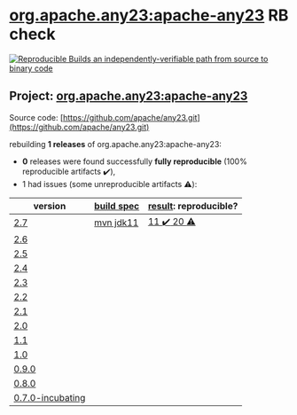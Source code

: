 [org.apache.any23:apache-any23](https://search.maven.org/artifact/org.apache.any23/apache-any23/) RB check
=======

[![Reproducible Builds](https://reproducible-builds.org/images/logos/rb.svg) an independently-verifiable path from source to binary code](https://reproducible-builds.org/)

## Project: [org.apache.any23:apache-any23](https://search.maven.org/artifact/org.apache.any23/apache-any23/)

Source code: [https://github.com/apache/any23.git](https://github.com/apache/any23.git)

rebuilding **1 releases** of org.apache.any23:apache-any23:
- **0** releases were found successfully **fully reproducible** (100% reproducible artifacts :heavy_check_mark:),
- 1 had issues (some unreproducible artifacts :warning:):

| version | [build spec](BUILDSPEC.md) | [result](https://reproducible-builds.org/docs/jvm/): reproducible? |
| -- | --------- | ------ |
| [2.7](https://search.maven.org/artifact/org.apache.any23/apache-any23/2.7/pom) | [mvn jdk11](any23-2.7.buildspec) | [11 :heavy_check_mark:  20 :warning:](apache-any23-2.7.buildcompare) |
| [2.6](https://search.maven.org/artifact/org.apache.any23/apache-any23/2.6/pom) | | |
| [2.5](https://search.maven.org/artifact/org.apache.any23/apache-any23/2.5/pom) | | |
| [2.4](https://search.maven.org/artifact/org.apache.any23/apache-any23/2.4/pom) | | |
| [2.3](https://search.maven.org/artifact/org.apache.any23/apache-any23/2.3/pom) | | |
| [2.2](https://search.maven.org/artifact/org.apache.any23/apache-any23/2.2/pom) | | |
| [2.1](https://search.maven.org/artifact/org.apache.any23/apache-any23/2.1/pom) | | |
| [2.0](https://search.maven.org/artifact/org.apache.any23/apache-any23/2.0/pom) | | |
| [1.1](https://search.maven.org/artifact/org.apache.any23/apache-any23/1.1/pom) | | |
| [1.0](https://search.maven.org/artifact/org.apache.any23/apache-any23/1.0/pom) | | |
| [0.9.0](https://search.maven.org/artifact/org.apache.any23/apache-any23/0.9.0/pom) | | |
| [0.8.0](https://search.maven.org/artifact/org.apache.any23/apache-any23/0.8.0/pom) | | |
| [0.7.0-incubating](https://search.maven.org/artifact/org.apache.any23/apache-any23/0.7.0-incubating/pom) | | |
